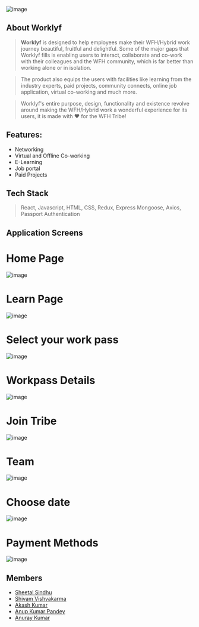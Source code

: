 
 ![image](https://user-images.githubusercontent.com/77065070/141605993-0099f02f-82d2-416e-a8de-6eab80f12ca9.png)

## About Worklyf
> **Worklyf** is designed to help employees make their WFH/Hybrid work journey beautiful, fruitful and delightful. Some of the major gaps that Worklyf fills is enabling users to interact, collaborate and co-work with their colleagues and the WFH community, which is far better than working alone or in isolation. 

> The product also equips the users with facilities like learning from the industry experts, paid projects, community connects, online job application, virtual co-working and much more. 

> Worklyf's entire purpose, design, functionality and existence revolve around making the WFH/Hybrid work a wonderful experience for its users, it is made with :heart: for the WFH Tribe!


## Features:
* Networking
* Virtual and Offline Co-working
* E-Learning
* Job portal
* Paid Projects

## Tech Stack
> React, Javascript, HTML, CSS, Redux, Express Mongoose, Axios, Passport Authentication



## Application Screens

# Home Page
![image](https://user-images.githubusercontent.com/77065070/141611389-39024934-135f-4cef-b560-c573bf362ece.png)

# Learn Page
![image](https://user-images.githubusercontent.com/77065070/141611409-f6385460-170a-4862-ba82-2189b9764bb3.png)

# Select your work pass
![image](https://user-images.githubusercontent.com/77065070/141611444-619f0542-3aa6-4dba-b9ea-14302b7fd424.png)

# Workpass Details
![image](https://user-images.githubusercontent.com/77065070/141611529-e463abdd-e98a-40c1-a47c-d6930755185b.png)


# Join Tribe
![image](https://user-images.githubusercontent.com/77065070/141611537-46d64725-3c67-4e6e-9cb6-806877475d18.png)

# Team 
![image](https://user-images.githubusercontent.com/77065070/141611551-f5d5923e-99a8-46d6-bb02-abc826c7321f.png)

# Choose date
![image](https://user-images.githubusercontent.com/77065070/141611616-6171498e-b0a4-4a50-b019-eca29622c2f5.png)

# Payment Methods
![image](https://user-images.githubusercontent.com/77065070/141611626-eab2e759-83ee-42c3-a9f8-2319bf016a85.png)





## Members
* [Sheetal Sindhu](https://github.com/sheetalsindhu)
* [Shivam Vishvakarma](https://github.com/shivamfw10)
* [Akash Kumar](https://github.com/Krakash06/Krakash06)
* [Anup Kumar Pandey](https://github.com/Anuppandey009)
* [Anuray Kumar](https://github.com/anurag-k01)
